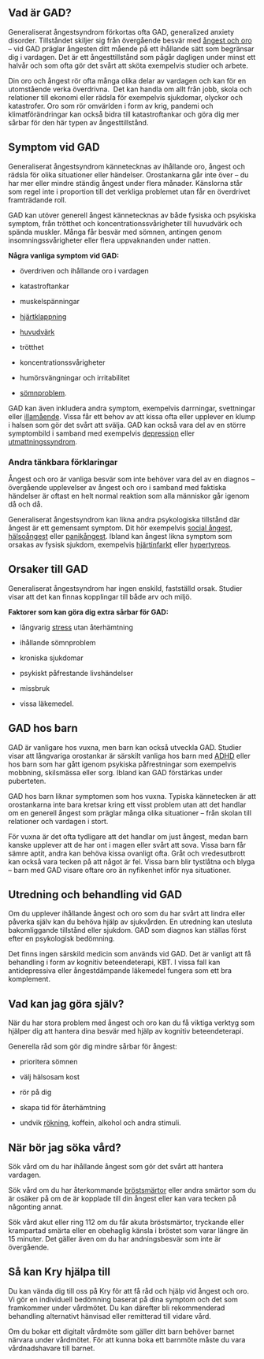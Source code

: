 Vad är GAD?
-----------

Generaliserat ångestsyndrom förkortas ofta GAD, generalized anxiety disorder. Tillståndet skiljer sig från övergående besvär med [ångest och oro](https://www.kry.se/fakta/psykiatri-och-psykologi/angest-och-oro/ "angest-och-oro") – vid GAD präglar ångesten ditt mående på ett ihållande sätt som begränsar dig i vardagen. Det är ett ångesttillstånd som pågår dagligen under minst ett halvår och som ofta gör det svårt att sköta exempelvis studier och arbete.

Din oro och ångest rör ofta många olika delar av vardagen och kan för en utomstående verka överdrivna.  Det kan handla om allt från jobb, skola och relationer till ekonomi eller rädsla för exempelvis sjukdomar, olyckor och katastrofer. Oro som rör omvärlden i form av krig, pandemi och klimatförändringar kan också bidra till katastroftankar och göra dig mer sårbar för den här typen av ångesttillstånd.

Symptom vid GAD
---------------

Generaliserat ångestsyndrom kännetecknas av ihållande oro, ångest och rädsla för olika situationer eller händelser. Orostankarna går inte över – du har mer eller mindre ständig ångest under flera månader. Känslorna står som regel inte i proportion till det verkliga problemet utan får en överdrivet framträdande roll.

GAD kan utöver generell ångest kännetecknas av både fysiska och psykiska symptom, från trötthet och koncentrationssvårigheter till huvudvärk och spända muskler. Många får besvär med sömnen, antingen genom insomningssvårigheter eller flera uppvaknanden under natten.

**Några vanliga symptom vid GAD:**

*   överdriven och ihållande oro i vardagen
    
*   katastroftankar
    
*   muskelspänningar
    
*   [hjärtklappning](https://www.kry.se/fakta/hjart-och-karlsjukdomar/hjartklappning/ "hjartklappning")
    
*   [huvudvärk](https://www.kry.se/fakta/smarta-och-vark/huvudvark/ "huvudvark")
    
*   trötthet
    
*   koncentrationssvårigheter
    
*   humörsvängningar och irritabilitet
    
*   [sömnproblem](https://www.kry.se/fakta/psykiatri-och-psykologi/somnproblem/ "somnproblem").
    

GAD kan även inkludera andra symptom, exempelvis darrningar, svettningar eller [illamående](https://www.kry.se/fakta/mage-och-tarm/illamaende/ "illamaende"). Vissa får ett behov av att kissa ofta eller upplever en klump i halsen som gör det svårt att svälja. GAD kan också vara del av en större symptombild i samband med exempelvis [depression](https://www.kry.se/fakta/psykiatri-och-psykologi/depression-och-nedstamdhet/ "depression") eller [utmattningssyndrom](https://www.kry.se/fakta/psykiatri-och-psykologi/utmattningssyndrom/ "utmattningssyndrom").

### Andra tänkbara förklaringar

Ångest och oro är vanliga besvär som inte behöver vara del av en diagnos – övergående upplevelser av ångest och oro i samband med faktiska händelser är oftast en helt normal reaktion som alla människor går igenom då och då.

Generaliserat ångestsyndrom kan likna andra psykologiska tillstånd där ångest är ett gemensamt symptom. Dit hör exempelvis [social ångest](https://www.kry.se/fakta/psykiatri-och-psykologi/social-angest/ "social-angest"), [hälsoångest](https://www.kry.se/fakta/psykiatri-och-psykologi/hypokondri/ "halsoangest") eller [panikångest](https://www.kry.se/fakta/psykiatri-och-psykologi/paniksyndrom/ "panikangest"). Ibland kan ångest likna symptom som orsakas av fysisk sjukdom, exempelvis [hjärtinfarkt](https://www.kry.se/fakta/hjart-och-karlsjukdomar/hjartinfarkt/ "hjartinfarkt") eller [hypertyreos](https://www.kry.se/fakta/hormonella-sjukdomar/hypertyreos/ "hypertyreos").

Orsaker till GAD
----------------

Generaliserat ångestsyndrom har ingen enskild, fastställd orsak. Studier visar att det kan finnas kopplingar till både arv och miljö.

**Faktorer som kan göra dig extra sårbar för GAD:**

*   långvarig [stress](https://www.kry.se/fakta/psykiatri-och-psykologi/stress/ "stress") utan återhämtning
    
*   ihållande sömnproblem
    
*   kroniska sjukdomar
    
*   psykiskt påfrestande livshändelser
    
*   missbruk
    
*   vissa läkemedel.
    

GAD hos barn
------------

GAD är vanligare hos vuxna, men barn kan också utveckla GAD. Studier visar att långvariga orostankar är särskilt vanliga hos barn med [ADHD](https://www.kry.se/fakta/psykiatri-och-psykologi/adhd/ "adhd") eller hos barn som har gått igenom psykiska påfrestningar som exempelvis mobbning, skilsmässa eller sorg. Ibland kan GAD förstärkas under puberteten.

GAD hos barn liknar symptomen som hos vuxna. Typiska kännetecken är att orostankarna inte bara kretsar kring ett visst problem utan att det handlar om en generell ångest som präglar många olika situationer – från skolan till relationer och vardagen i stort.

För vuxna är det ofta tydligare att det handlar om just ångest, medan barn kanske upplever att de har ont i magen eller svårt att sova. Vissa barn får sämre aptit, andra kan behöva kissa ovanligt ofta. Gråt och vredesutbrott kan också vara tecken på att något är fel. Vissa barn blir tystlåtna och blyga – barn med GAD visare oftare oro än nyfikenhet inför nya situationer.

Utredning och behandling vid GAD
--------------------------------

Om du upplever ihållande ångest och oro som du har svårt att lindra eller påverka själv kan du behöva hjälp av sjukvården. En utredning kan utesluta bakomliggande tillstånd eller sjukdom. GAD som diagnos kan ställas först efter en psykologisk bedömning.

Det finns ingen särskild medicin som används vid GAD. Det är vanligt att få behandling i form av kognitiv beteendeterapi, KBT. I vissa fall kan antidepressiva eller ångestdämpande läkemedel fungera som ett bra komplement.

Vad kan jag göra själv?
-----------------------

När du har stora problem med ångest och oro kan du få viktiga verktyg som hjälper dig att hantera dina besvär med hjälp av kognitiv beteendeterapi.

Generella råd som gör dig mindre sårbar för ångest:

*   prioritera sömnen
    
*   välj hälsosam kost
    
*   rör på dig
    
*   skapa tid för återhämtning
    
*   undvik [rökning](https://www.kry.se/fakta/ovrigt/rokning/ "rokning"), koffein, alkohol och andra stimuli.
    

När bör jag söka vård?
----------------------

Sök vård om du har ihållande ångest som gör det svårt att hantera vardagen.

Sök vård om du har återkommande [bröstsmärtor](https://www.kry.se/fakta/smarta-och-vark/ont-i-brostet/ "brostsmartor") eller andra smärtor som du är osäker på om de är kopplade till din ångest eller kan vara tecken på någonting annat.

Sök vård akut eller ring 112 om du får akuta bröstsmärtor, tryckande eller krampartad smärta eller en obehaglig känsla i bröstet som varar längre än 15 minuter. Det gäller även om du har andningsbesvär som inte är övergående.

Så kan Kry hjälpa till
----------------------

Du kan vända dig till oss på Kry för att få råd och hjälp vid ångest och oro. Vi gör en individuell bedömning baserat på dina symptom och det som framkommer under vårdmötet. Du kan därefter bli rekommenderad behandling alternativt hänvisad eller remitterad till vidare vård.

Om du bokar ett digitalt vårdmöte som gäller ditt barn behöver barnet närvara under vårdmötet. För att kunna boka ett barnmöte måste du vara vårdnadshavare till barnet.